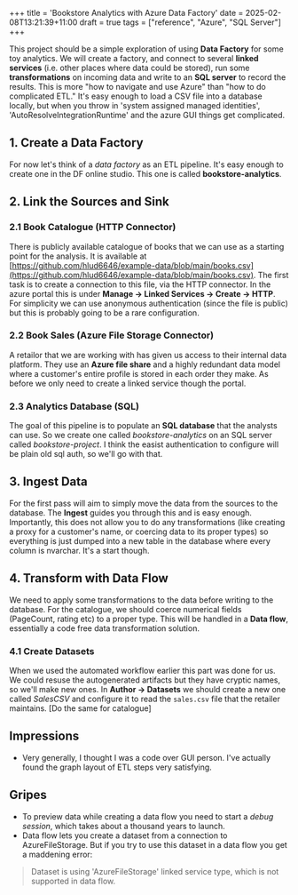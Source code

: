 +++
title = 'Bookstore Analytics with Azure Data Factory'
date = 2025-02-08T13:21:39+11:00
draft = true
tags = ["reference", "Azure", "SQL Server"]
+++

This project should be a simple exploration of using **Data Factory**
for some toy analytics.  We will create a factory, and connect to several
**linked services** (i.e. other places where data could be stored), run
some **transformations** on incoming data and write to an **SQL server**
to record the results. This is more "how to navigate and use Azure" than
"how to do complicated ETL." It's easy enough to load a CSV file into a
database locally, but when you throw in 'system assigned managed identities',
'AutoResolveIntegrationRuntime' and the azure GUI things get complicated.


## 1. Create a Data Factory
For now let's think of a *data factory* as an ETL pipeline.
It's easy enough to create one in the DF online studio.
This one is called **bookstore-analytics**.

## 2. Link the Sources and Sink

### 2.1 Book Catalogue (HTTP Connector)
There is publicly available catalogue of books that we can use as a starting
point for the analysis. It is available at
[https://github.com/hlud6646/example-data/blob/main/books.csv](https://github.com/hlud6646/example-data/blob/main/books.csv).
The first task is to create a connection to this file, via the HTTP connector.
In the azure portal this is under **Manage -> Linked Services -> Create -> HTTP**.
For simplicity we can use anonymous authentication (since the file is public) but
this is probably going to be a rare configuration.

### 2.2 Book Sales (Azure File Storage Connector)
A retailor that we are working with has given us access to their internal
data platform. They use an **Azure file share** and a highly redundant data
model where a customer's entire profile is stored in each order they make.
As before we only need to create a linked service though the portal.

### 2.3 Analytics Database (SQL)
The goal of this pipeline is to populate an **SQL database** that the
analysts can use. So we create one called *bookstore-analytics* on an SQL server called
*bookstore-project*. I think the easist authentication to configure will
be plain old sql auth, so we'll go with that.

## 3. Ingest Data
For the first pass will aim to simply move the data from the sources to the
database. The **Ingest** guides you through this and is easy enough.
Importantly, this does not allow you to do any transformations (like creating
a proxy for a customer's name, or coercing data to its proper types) so everything
is just dumped into a new table in the database where every column is nvarchar.
 It's a start though.

## 4. Transform with Data Flow
We need to apply some transformations to the data before writing to the database.
For the catalogue, we should coerce numerical fields (PageCount, rating etc) to
a proper type. This will be handled in a **Data flow**, essentially a code free
data transformation solution.

### 4.1 Create Datasets
When we used the automated workflow earlier this part was done for us. We could
resuse the autogenerated artifacts but they have cryptic names, so we'll make
new ones.
In **Author -> Datasets** we should create a new one called *SalesCSV* and
configure it to read the `sales.csv` file that the retailer maintains.
[Do the same for catalogue]

## Impressions
- Very generally, I thought I was a code over GUI person. I've actually found the
graph layout of ETL steps very satisfying.

## Gripes
- To preview data while creating a data flow you need to start a *debug session*, which takes about a thousand
years to launch.
- Data flow lets you create a dataset from a connection to AzureFileStorage. But if you try to use this dataset
in a data flow you get a maddening error:
> Dataset is using 'AzureFileStorage' linked service type, which is not supported in data flow.
